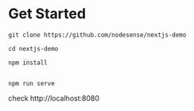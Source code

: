 # Get Started

```
git clone https://github.com/nodesense/nextjs-demo

cd nextjs-demo

npm install


npm run serve
```

check http://localhost:8080
